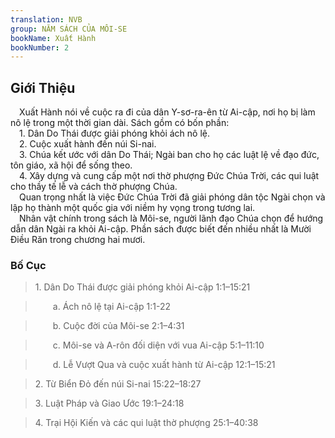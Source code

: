 ```yaml
---
translation: NVB
group: NĂM SÁCH CỦA MÔI-SE
bookName: Xuất Hành 
bookNumber: 2
---
```


<div class="title"><h2>Giới Thiệu </h2></div> Xuất Hành nói về cuộc ra đi của dân Y-sơ-ra-ên từ Ai-cập, nơi họ bị làm nô lệ trong một thời gian dài. Sách gồm có bốn phần: <br/> 1. Dân Do Thái được giải phóng khỏi ách nô lệ. <br/> 2. Cuộc xuất hành đến núi Si-nai. <br/> 3. Chúa kết ước với dân Do Thái; Ngài ban cho họ các luật lệ về đạo đức, tôn giáo, xã hội để sống theo. <br/> 4. Xây dựng và cung cấp một nơi thờ phượng Đức Chúa Trời, các qui luật cho thầy tế lễ và cách thờ phượng Chúa. <br/> Quan trọng nhất là việc Đức Chúa Trời đã giải phóng dân tộc Ngài chọn và lập họ thành một quốc gia với niềm hy vọng trong tương lai. <br/> Nhân vật chính trong sách là Môi-se, người lãnh đạo Chúa chọn để hướng dẫn dân Ngài ra khỏi Ai-cập. Phần sách được biết đến nhiều nhất là Mười Điều Răn trong chương hai mươi. <br/><div class="title"><h3>Bố Cục </h3></div><blockquote>1. Dân Do Thái được giải phóng khỏi Ai-cập 1:1–15:21</blockquote><blockquote>  a. Ách nô lệ tại Ai-cập 1:1-22</blockquote><blockquote>  b. Cuộc đời của Môi-se 2:1–4:31</blockquote><blockquote>  c. Môi-se và A-rôn đối diện với vua Ai-cập 5:1–11:10</blockquote><blockquote>  d. Lễ Vượt Qua và cuộc xuất hành từ Ai-cập 12:1–15:21</blockquote><blockquote>2. Từ Biển Đỏ đến núi Si-nai 15:22–18:27</blockquote><blockquote>3. Luật Pháp và Giao Ước 19:1–24:18</blockquote><blockquote>4. Trại Hội Kiến và các qui luật thờ phượng 25:1–40:38</blockquote>
